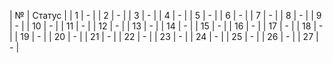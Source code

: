 | № | Статус |
| 1 | - |
| 2 | - |
| 3 | - |
| 4 | - |
| 5 | - |
| 6 | - |
| 7 | - |
| 8 | - |
| 9 | - |
| 10 | - |
| 11 | - |
| 12 | - |
| 13 | - |
| 14 | - |
| 15 | - |
| 16 | - |
| 17 | - |
| 18 | - |
| 19 | - |
| 20 | - |
| 21 | - |
| 22 | - |
| 23 | - |
| 24 | - |
| 25 | - |
| 26 | - |
| 27 | - |
